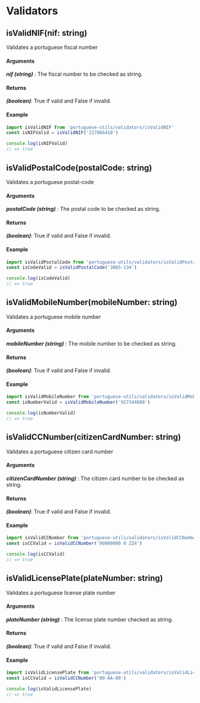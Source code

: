 # Validators

## isValidNIF(nif: string)
Validates a portuguese fiscal number


#### Arguments
***nif (string)*** : The fiscal number to be checked as string.


#### Returns
***(boolean)***: True if valid and False if invalid.


#### Example

```js
import isValidNIF from 'portuguese-utils/validators/isValidNIF'
const isNIFValid = isValidNIF('227866410')

console.log(isNIFValid)
// => true
```

## isValidPostalCode(postalCode: string)
Validates a portuguese postal-code


#### Arguments
***postalCode (string)*** : The postal code to be checked as string.


#### Returns
***(boolean)***: True if valid and False if invalid.


#### Example

```js
import isValidPostalCode from 'portuguese-utils/validators/isValidPostalCode'
const isCodeValid = isValidPostalCode('3865-134')

console.log(isCodeValid)
// => true
```
## isValidMobileNumber(mobileNumber: string)
Validates a portuguese mobile number


#### Arguments
***mobileNumber (string)*** : The mobile number to be checked as string.


#### Returns
***(boolean)***: True if valid and False if invalid.


#### Example

```js
import isValidMobileNumber from 'portuguese-utils/validators/isValidMobileNumber'
const isNumberValid = isValidMobileNumber('917344888')

console.log(isNumberValid)
// => true
```

## isValidCCNumber(citizenCardNumber: string)
Validates a portuguese citizen card number


#### Arguments
***citizenCardNumber (string)*** : The citizen card number to be checked as string.


#### Returns
***(boolean)***: True if valid and False if invalid.


#### Example

```js
import isValidCCNumber from 'portuguese-utils/validators/isValidCCNumber'
const isCCValid = isValidCCNumber('00000000 0 ZZ4')

console.log(isCCValid)
// => true
```

## isValidLicensePlate(plateNumber: string)
Validates a portuguese license plate number


#### Arguments
***plateNumber (string)*** : The license plate number checked as string.


#### Returns
***(boolean)***: True if valid and False if invalid.


#### Example

```js
import isValidLicensePlate from 'portuguese-utils/validators/isValidLicensePlate'
const isCCValid = isValidCCNumber('00-AA-00')

console.log(isValidLicensePlate)
// => true
```